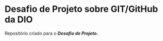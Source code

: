 # Desafio de Projeto sobre GIT/GitHub da DIO
Repositório criado para o ***Desafio de Projeto.***

## 
